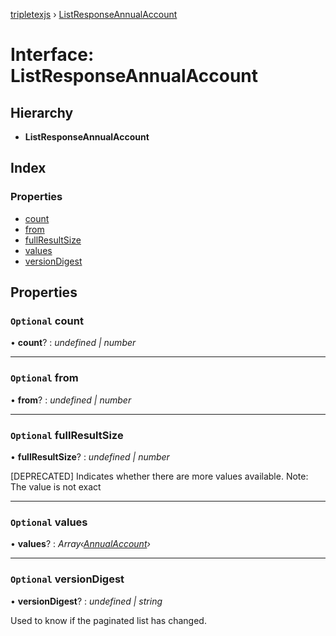 [tripletexjs](../README.md) › [ListResponseAnnualAccount](listresponseannualaccount.md)

# Interface: ListResponseAnnualAccount

## Hierarchy

* **ListResponseAnnualAccount**

## Index

### Properties

* [count](listresponseannualaccount.md#optional-count)
* [from](listresponseannualaccount.md#optional-from)
* [fullResultSize](listresponseannualaccount.md#optional-fullresultsize)
* [values](listresponseannualaccount.md#optional-values)
* [versionDigest](listresponseannualaccount.md#optional-versiondigest)

## Properties

### `Optional` count

• **count**? : *undefined | number*

___

### `Optional` from

• **from**? : *undefined | number*

___

### `Optional` fullResultSize

• **fullResultSize**? : *undefined | number*

[DEPRECATED] Indicates whether there are more values available. Note: The value is not exact

___

### `Optional` values

• **values**? : *Array‹[AnnualAccount](annualaccount.md)›*

___

### `Optional` versionDigest

• **versionDigest**? : *undefined | string*

Used to know if the paginated list has changed.
